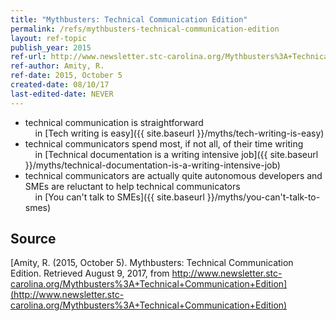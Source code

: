 ```yaml
---
title: "Mythbusters: Technical Communication Edition"
permalink: /refs/mythbusters-technical-communication-edition
layout: ref-topic
publish_year: 2015
ref-url: http://www.newsletter.stc-carolina.org/Mythbusters%3A+Technical+Communication+Edition
ref-author: Amity, R.
ref-date: 2015, October 5
created-date: 08/10/17
last-edited-date: NEVER
---
```


* technical communication is straightforward<br />&nbsp;&nbsp;&nbsp;&nbsp;in [Tech writing is easy]({{ site.baseurl }}/myths/tech-writing-is-easy)
* technical communicators spend most, if not all, of their time writing<br />&nbsp;&nbsp;&nbsp;&nbsp;in [Technical documentation is a writing intensive job]({{ site.baseurl }}/myths/technical-documentation-is-a-writing-intensive-job)
* technical communicators are actually quite autonomous
developers and SMEs are reluctant to help technical communicators<br />&nbsp;&nbsp;&nbsp;&nbsp;in [You can't talk to SMEs]({{ site.baseurl }}/myths/you-can't-talk-to-smes)

## Source

[Amity, R. (2015, October 5). Mythbusters: Technical Communication Edition. Retrieved August 9, 2017, from http://www.newsletter.stc-carolina.org/Mythbusters%3A+Technical+Communication+Edition](http://www.newsletter.stc-carolina.org/Mythbusters%3A+Technical+Communication+Edition)
